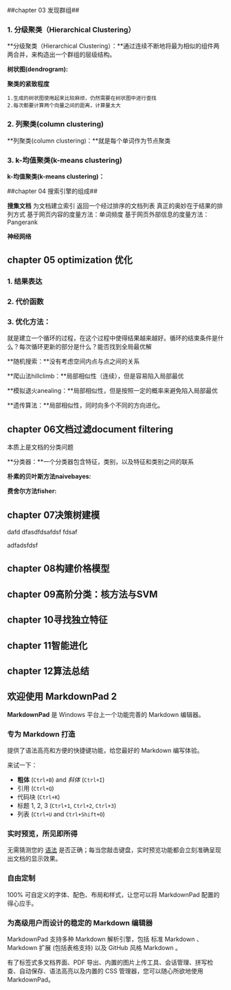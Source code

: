 ##chapter 03 发现群组##

### 1. 分级聚类（Hierarchical Clustering） ###

**分级聚类（Hierarchical Clustering）：**通过连续不断地将最为相似的组件两两合并，来构造出一个群组的层级结构。

**树状图(dendrogram):**

**聚类的紧致程度**

    1.生成的树状图使用起来比较麻烦，仍然需要在树状图中进行查找
    2.每次都要计算两个向量之间的距离，计算量太大

### 2. 列聚类(column clustering) ###

**列聚类(column clustering)：**就是每个单词作为节点聚类


### 3. k-均值聚类(k-means clustering) ###
**k-均值聚类(k-means clustering)：**


##chapter 04 搜索引擎的组成##

**搜集文档**
为文档建立索引
返回一个经过排序的文档列表
真正的奥妙在于结果的排列方式
基于网页内容的度量方法：单词频度
基于网页外部信息的度量方法：Pangerank


**神经网络**


## chapter 05 optimization 优化 ##
### **1. 结果表达** ###

### **2. 代价函数** ###

### **3. 优化方法：** ###
就是建立一个循环的过程，在这个过程中使得结果越来越好。循环的结束条件是什么？每次循环更新的部分是什么？能否找到全局最优解

**随机搜索：**没有考虑空间内点与点之间的关系

**爬山法hillclimb：**局部相似性（连续），但是容易陷入局部最优

**模拟退火anealing：**局部相似性，但是按照一定的概率来避免陷入局部最优

**遗传算法：**局部相似性，同时向多个不同的方向进化。




## chapter 06文档过滤document filtering ##

本质上是文档的分类问题

**分类器：**一个分类器包含特征，类别，以及特征和类别之间的联系

**朴素的贝叶斯方法naivebayes:**

**费舍尔方法fisher:**



## chapter 07决策树建模 ##

dafd 
dfasdfdsafdsf 
fdsaf


adfadsfdsf

## chapter 08构建价格模型 ##

## chapter 09高阶分类：核方法与SVM ##


## chapter 10寻找独立特征 ##

## chapter 11智能进化 ##

## chapter 12算法总结 ##





## 欢迎使用 MarkdownPad 2 ##

**MarkdownPad** 是 Windows 平台上一个功能完善的 Markdown 编辑器。

### 专为 Markdown 打造 ###

提供了语法高亮和方便的快捷键功能，给您最好的 Markdown 编写体验。

来试一下：

- **粗体** (`Ctrl+B`) and *斜体* (`Ctrl+I`)
- 引用 (`Ctrl+Q`)
- 代码块 (`Ctrl+K`)
- 标题 1, 2, 3 (`Ctrl+1`, `Ctrl+2`, `Ctrl+3`)
- 列表 (`Ctrl+U` and `Ctrl+Shift+O`)

### 实时预览，所见即所得 ###

无需猜测您的 [语法](http://markdownpad.com) 是否正确；每当您敲击键盘，实时预览功能都会立刻准确呈现出文档的显示效果。

### 自由定制 ###
 
100% 可自定义的字体、配色、布局和样式，让您可以将 MarkdownPad 配置的得心应手。

### 为高级用户而设计的稳定的 Markdown 编辑器 ###
 
 MarkdownPad 支持多种 Markdown 解析引擎，包括 标准 Markdown 、 Markdown 扩展 (包括表格支持) 以及 GitHub 风格 Markdown 。
 
 有了标签式多文档界面、PDF 导出、内置的图片上传工具、会话管理、拼写检查、自动保存、语法高亮以及内置的 CSS 管理器，您可以随心所欲地使用 MarkdownPad。
